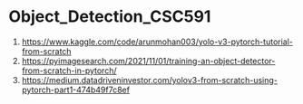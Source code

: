 # Object_Detection_CSC591
1. https://www.kaggle.com/code/arunmohan003/yolo-v3-pytorch-tutorial-from-scratch
2. https://pyimagesearch.com/2021/11/01/training-an-object-detector-from-scratch-in-pytorch/
3. https://medium.datadriveninvestor.com/yolov3-from-scratch-using-pytorch-part1-474b49f7c8ef
